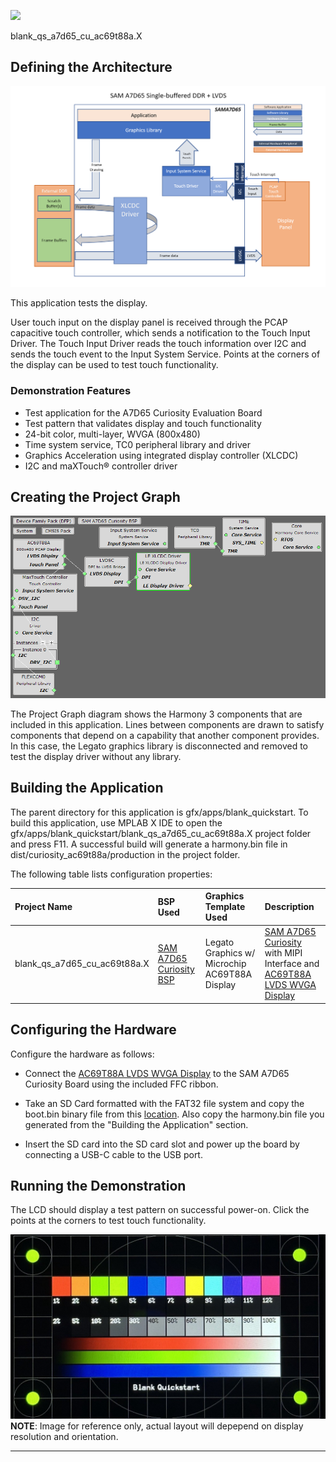 
![](https://mchpgfx.github.io/legato.docs/docs/legato/images/mgs.svg)

blank_qs_a7d65_cu_ac69t88a.X

Defining the Architecture
-------------------------

![](../../../images/lvds_arch.png)

This application tests the display.

User touch input on the display panel is received through the PCAP capacitive touch controller, which sends a notification to the Touch Input Driver. The Touch Input Driver reads the touch information over I2C and sends the touch event to the Input System Service. Points at the corners of the display can be used to test touch functionality.

### Demonstration Features

-   Test application for the A7D65 Curiosity Evaluation Board
-   Test pattern that validates display and touch functionality
-   24-bit color, multi-layer, WVGA (800x480)
-   Time system service, TC0 peripheral library and driver
-   Graphics Acceleration using integrated display controller (XLCDC)
-   I2C and maXTouch® controller driver

Creating the Project Graph
--------------------------

![](../../../images/ac69t88a_blank_proj_graph.png)

The Project Graph diagram shows the Harmony 3 components that are included in this application. Lines between components are drawn to satisfy components that depend on a capability that another component provides. In this case, the Legato graphics library is disconnected and removed to test the display driver without any library.

Building the Application
------------------------

The parent directory for this application is gfx/apps/blank\_quickstart. To build this application, use MPLAB X IDE to open the gfx/apps/blank\_quickstart/blank\_qs\_a7d65\_cu\_ac69t88a.X project folder and press F11.
A successful build will generate a harmony.bin file in dist/curiosity_ac69t88a/production in the project folder.

The following table lists configuration properties:

| Project Name                    | BSP Used                                                                                        | Graphics Template Used                        | Description                                                                                                                                                                                                |
| :------------------------------ | :---------------------------------------------------------------------------------------------- | :-------------------------------------------- | :--------------------------------------------------------------------------------------------------------------------------------------------------------------------------------------------------------- |
| blank\_qs\_a7d65\_cu\_ac69t88a.X | [SAM A7D65 Curiosity BSP](https://www.microchip.com/en-us/development-tool/ea89c15a) | Legato Graphics w/ Microchip AC69T88A Display | [SAM A7D65 Curiosity](https://www.microchip.com/en-us/development-tool/ea89c15a)  with MIPI Interface and [AC69T88A LVDS WVGA Display](https://www.microchip.com/en-us/development-tool/AC69T88A?allDevTools=true) |

Configuring the Hardware
------------------------

Configure the hardware as follows:
-   Connect the [AC69T88A LVDS WVGA Display](https://www.microchip.com/en-us/development-tool/AC69T88A?allDevTools=true) to the SAM A7D65 Curiosity Board using the included FFC ribbon.

-	Take an SD Card formatted with the FAT32 file system and copy the boot.bin binary file from this [location](./binaries/boot.bin). Also copy the harmony.bin file you generated from the "Building the Application" section.

-   Insert the SD card into the SD card slot and power up the board by connecting a USB-C cable to the USB port.

Running the Demonstration
-------------------------
The LCD should display a test pattern on successful power-on. Click the points at the corners to test touch functionality.

![](../../../images/blank_qs.jpg)
**NOTE**: Image for reference only, actual layout will depepend on display resolution and orientation.

* * * * *

